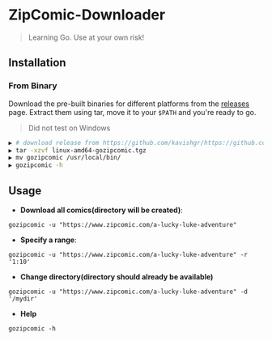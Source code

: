 # ZipComic-Downloader

> Learning Go. Use at your own risk!


## Installation

### From Binary

Download the pre-built binaries for different platforms from the [releases](https://github.com/kavishgr/ZipComic-Downloader/releases) page. Extract them using tar, move it to your `$PATH` and you're ready to go.

> Did not test on Windows

```sh
▶ # download release from https://github.com/kavishgr/https://github.com/kavishgr/ZipComic-Downloader/releases/
▶ tar -xzvf linux-amd64-gozipcomic.tgz
▶ mv gozipcomic /usr/local/bin/
▶ gozipcomic -h
```

## Usage

* **Download all comics(directory will be created)**:

```
gozipcomic -u "https://www.zipcomic.com/a-lucky-luke-adventure"
```

* **Specify a range**:

```
gozipcomic -u "https://www.zipcomic.com/a-lucky-luke-adventure" -r '1:10'
```

* **Change directory(directory should already be available)**

```
gozipcomic -u "https://www.zipcomic.com/a-lucky-luke-adventure" -d '/mydir'
```

* **Help**

```
gozipcomic -h
```
